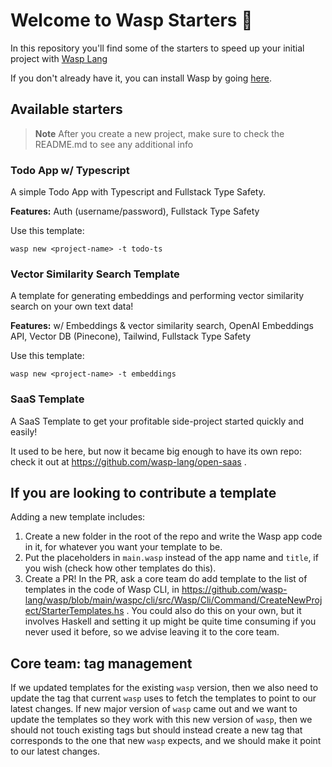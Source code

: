 # Welcome to Wasp Starters 👋

In this repository you'll find some of the starters to speed up your initial project with [Wasp Lang](https://wasp-lang.dev/)

If you don't already have it, you can install Wasp by going [here](https://wasp-lang.dev/docs).

## Available starters

> **Note** After you create a new project, make sure to check the README.md to see any additional info

### Todo App w/ Typescript

A simple Todo App with Typescript and Fullstack Type Safety.

**Features:** Auth (username/password), Fullstack Type Safety

Use this template:
```
wasp new <project-name> -t todo-ts
```

### Vector Similarity Search Template

A template for generating embeddings and performing vector similarity search on your own text data!

**Features:** w/ Embeddings & vector similarity search, OpenAI Embeddings API, Vector DB (Pinecone), Tailwind, Fullstack Type Safety

Use this template:
```
wasp new <project-name> -t embeddings
```

### SaaS Template

A SaaS Template to get your profitable side-project started quickly and easily!

It used to be here, but now it became big enough to have its own repo: check it out at https://github.com/wasp-lang/open-saas .

## If you are looking to contribute a template

Adding a new template includes:
1. Create a new folder in the root of the repo and write the Wasp app code in it, for whatever you want your template to be.
2. Put the placeholders in `main.wasp` instead of the app name and `title`, if you wish (check how other templates do this).
3. Create a PR! In the PR, ask a core team do add template to the list of templates in the code of Wasp CLI, in https://github.com/wasp-lang/wasp/blob/main/waspc/cli/src/Wasp/Cli/Command/CreateNewProject/StarterTemplates.hs .
   You could also do this on your own, but it involves Haskell and setting it up might be quite time consuming if you never used it before, so we advise leaving it to the core team.

## Core team: tag management
If we updated templates for the existing `wasp` version, then we also need to update the tag that current `wasp` uses to fetch the templates to point to our latest changes.
If new major version of `wasp` came out and we want to update the templates so they work with this new version of `wasp`, then we should not touch existing tags but should instead create a new tag that corresponds to the one that new `wasp` expects, and we should make it point to our latest changes.
